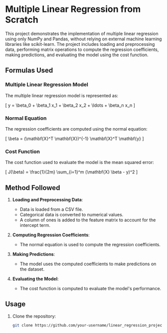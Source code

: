 # Multiple Linear Regression from Scratch

This project demonstrates the implementation of multiple linear regression using only NumPy and Pandas, without relying on external machine learning libraries like scikit-learn. The project includes loading and preprocessing data, performing matrix operations to compute the regression coefficients, making predictions, and evaluating the model using the cost function.


## Formulas Used

### Multiple Linear Regression Model

The multiple linear regression model is represented as:

\[ y = \beta_0 + \beta_1 x_1 + \beta_2 x_2 + \ldots + \beta_n x_n \]

### Normal Equation

The regression coefficients are computed using the normal equation:

\[ \beta = (\mathbf{X}^T \mathbf{X})^{-1} \mathbf{X}^T \mathbf{y} \]

### Cost Function

The cost function used to evaluate the model is the mean squared error:

\[ J(\beta) = \frac{1}{2m} \sum_{i=1}^m (\mathbf{X} \beta - y)^2 \]

## Method Followed

1. **Loading and Preprocessing Data**:
   - Data is loaded from a CSV file.
   - Categorical data is converted to numerical values.
   - A column of ones is added to the feature matrix to account for the intercept term.

2. **Computing Regression Coefficients**:
   - The normal equation is used to compute the regression coefficients.

3. **Making Predictions**:
   - The model uses the computed coefficients to make predictions on the dataset.

4. **Evaluating the Model**:
   - The cost function is computed to evaluate the model's performance.

## Usage

1. Clone the repository:
   ```bash
   git clone https://github.com/your-username/linear_regression_project.git

